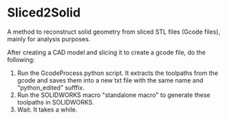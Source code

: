 # Sliced2Solid
A method to reconstruct solid geometry from sliced STL files (Gcode files), mainly for analysis purposes.

After creating a CAD model and slicing it to create a gcode file, do the following:
1. Run the GcodeProcess python script. It extracts the toolpaths from the gcode and saves them into a new txt file with the same name and "python_edited" sufffix.
2. Run the SOLIDWORKS macro "standalone macro" to generate these toolpaths in SOLIDWORKS.
3. Wait. It takes a while.
